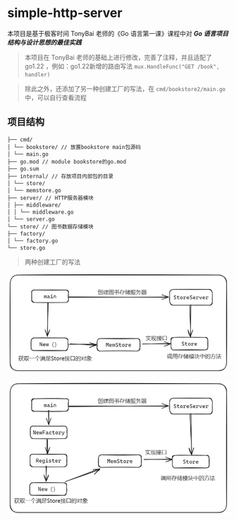 # simple-http-server
本项目是基于极客时间 TonyBai 老师的《Go 语言第一课》课程中对 _**Go 语言项目结构与设计思想的最佳实践**_
> 本项目在 TonyBai 老师的基础上进行修改，完善了注释，并且适配了 go1.22 ，例如：go1.22新增的路由写法 ``mux.HandleFunc("GET /book", handler)``

> 除此之外，还添加了另一种创建工厂的写法，在 `cmd/bookstore2/main.go` 中，可以自行查看流程
## 项目结构
```
├── cmd/
│ └── bookstore/ // 放置bookstore main包源码
│ └── main.go
├── go.mod // module bookstore的go.mod
├── go.sum
├── internal/ // 存放项目内部包的目录
│ └── store/
│ └── memstore.go
├── server/ // HTTP服务器模块
│ ├── middleware/
│ │ └── middleware.go
│ └── server.go
└── store/ // 图书数据存储模块
├── factory/
│ └── factory.go
└── store.go
```
> 两种创建工厂的写法

![img.png](img.png)

![img_1.png](img_1.png)